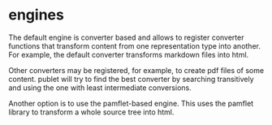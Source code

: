 engines
=======

The default engine is converter based and allows to register converter 
functions that transform content from one representation type into 
another. For example, the default converter transforms markdown files 
into html.

Other converters may be registered, for example, to create pdf files of 
some content. publet will try to find the best converter by searching 
transitively and using the one with least intermediate conversions.

Another option is to use the pamflet-based engine. This uses the pamflet 
library to transform a whole source tree into html.

